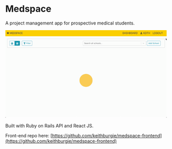 # Medspace

A project management app for prospective medical students.

[![Medspace GIF](https://raw.githubusercontent.com/keithburgie/medspace-frontend/master/public/medspace-demo.gif)](https://www.youtube.com/watch?v=e6s682UtFzo)

Built with Ruby on Rails API and React JS.

Front-end repo here:
[https://github.com/keithburgie/medspace-frontend](https://github.com/keithburgie/medspace-frontend)
